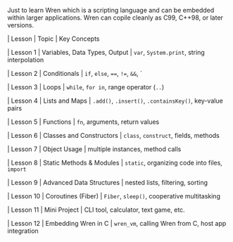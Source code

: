Just to learn Wren which is a scripting language and can be embedded within larger applications.
Wren can copile cleanly as C99, C++98, or later versions.

| Lesson       | Topic                         | Key Concepts                 

| Lesson 1   | Variables, Data Types, Output | `var`, `System.print`, string interpolation    

| Lesson 2   | Conditionals                  | `if`, `else`, `==`, `!=`, `&&`, \`                 

| Lesson 3   | Loops                         | `while`, `for in`, range operator (`..`)         

| Lesson 4  | Lists and Maps                | `.add()`, `.insert()`, `.containsKey()`, key-value pairs 

| Lesson 5  | Functions                     | `fn`, arguments, return values    

| Lesson 6  | Classes and Constructors      | `class`, `construct`, fields, methods    

| Lesson 7  | Object Usage                  | multiple instances, method calls   

| Lesson 8  | Static Methods & Modules      | `static`, organizing code into files, `import`  

| Lesson 9  | Advanced Data Structures      | nested lists, filtering, sorting      

| Lesson 10 | Coroutines (Fiber)            | `Fiber`, `sleep()`, cooperative multitasking   

| Lesson 11 | Mini Project                  | CLI tool, calculator, text game, etc.     

| Lesson 12 | Embedding Wren in C           | `wren_vm`, calling Wren from C, host app integration    
